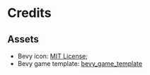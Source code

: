 # Credits

## Assets

* Bevy icon: [MIT License](licenses/Bevy_MIT_License.md);
* Bevy game template: [bevy_game_template](https://github.com/NiklasEi/bevy_game_template)
